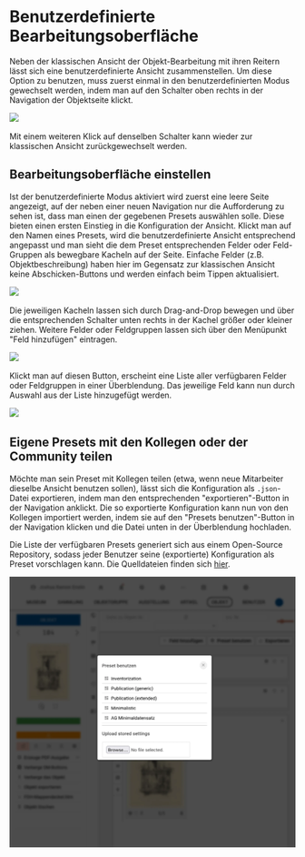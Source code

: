 # Benutzerdefinierte Bearbeitungsoberfläche

Neben der klassischen Ansicht der Objekt-Bearbeitung mit ihren Reitern lässt sich eine benutzerdefinierte Ansicht zusammenstellen. Um diese Option zu benutzen, muss zuerst einmal in den benutzerdefinierten Modus gewechselt werden, indem man auf den Schalter oben rechts in der Navigation der Objektseite klickt.

![](../../assets/musdb/objects-edit/custom-object-page/Zu-benutzerdefinierter-Ansicht-wechseln.webp)

Mit einem weiteren Klick auf denselben Schalter kann wieder zur klassischen Ansicht zurückgewechselt werden.

## Bearbeitungsoberfläche einstellen

Ist der benutzerdefinierte Modus aktiviert wird zuerst eine leere Seite angezeigt, auf der neben einer neuen Navigation nur die Aufforderung zu sehen ist, dass man einen der gegebenen Presets auswählen solle. Diese bieten einen ersten Einstieg in die Konfiguration der Ansicht. Klickt man auf den Namen eines Presets, wird die benutzerdefinierte Ansicht entsprechend angepasst und man sieht die dem Preset entsprechenden Felder oder Feld-Gruppen als bewegbare Kacheln auf der Seite. Einfache Felder (z.B. Objektbeschreibung) haben hier im Gegensatz zur klassischen Ansicht keine Abschicken-Buttons und werden einfach beim Tippen aktualisiert.

![](../../assets/musdb/objects-edit/custom-object-page/Benutzerdefinierte-Ansicht.webp)

Die jeweiligen Kacheln lassen sich durch Drag-and-Drop bewegen und über die entsprechenden Schalter unten rechts in der Kachel größer oder kleiner ziehen. Weitere Felder oder Feldgruppen lassen sich über den Menüpunkt "Feld hinzufügen" eintragen.

![](../../assets/musdb/objects-edit/custom-object-page/Benutzerdefinierte-Ansicht-Navigation-Export-Presets.webp)

Klickt man auf diesen Button, erscheint eine Liste aller verfügbaren Felder oder Feldgruppen in einer Überblendung. Das jeweilige Feld kann nun durch Auswahl aus der Liste hinzugefügt werden.

![](../../assets/musdb/objects-edit/custom-object-page/Feld-hinzufuegen.webp)

## Eigene Presets mit den Kollegen oder der Community teilen

Möchte man sein Preset mit Kollegen teilen (etwa, wenn neue Mitarbeiter dieselbe Ansicht benutzen sollen), lässt sich die Konfiguration als `.json`-Datei exportieren, indem man den entsprechenden "exportieren"-Button in der Navigation anklickt. Die so exportierte Konfiguration kann nun von den Kollegen importiert werden, indem sie auf den "Presets benutzen"-Button in der Navigation klicken und die Datei unten in der Überblendung hochladen.

Die Liste der verfügbaren Presets generiert sich aus einem Open-Source Repository, sodass jeder Benutzer seine (exportierte) Konfiguration als Preset vorschlagen kann. Die Quelldateien finden sich [hier](https://gitea.armuli.eu/museum-digital/MusdbCustomObjectPagePresets).

![](../../assets/musdb/objects-edit/custom-object-page/User-defined-object-page-presets.webp)
